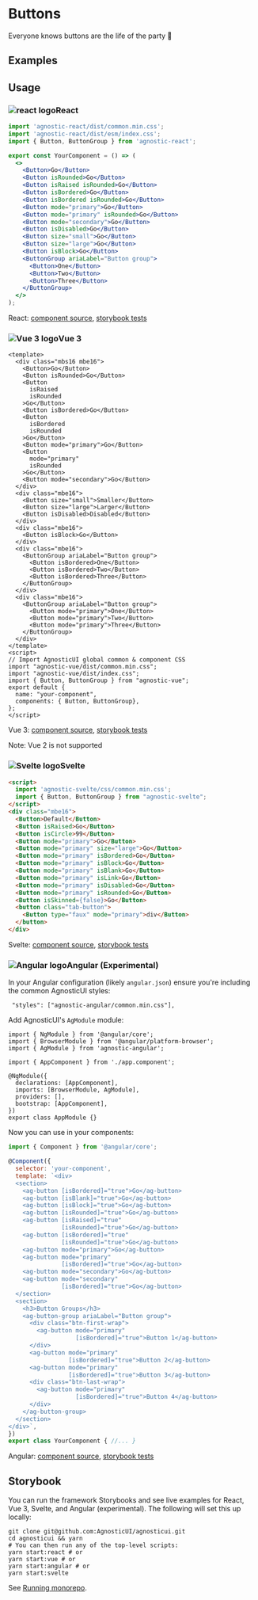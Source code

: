 # Buttons

Everyone knows buttons are the life of the party :man_dancing:

<div class="mbe24"></div>

## Examples

<ButtonExamples />

<script setup>
import ButtonExamples from '../../components/ButtonExamples.vue'
import { Alert } from "agnostic-vue";
</script>

## Usage

<div class="flex">
  <h3 id="react" tabindex="-1">
    <img src="/images/React-icon.svg" alt="react logo">React
  </h3>
</div>

```jsx
import 'agnostic-react/dist/common.min.css';
import 'agnostic-react/dist/esm/index.css';
import { Button, ButtonGroup } from 'agnostic-react';

export const YourComponent = () => (
  <>
    <Button>Go</Button>
    <Button isRounded>Go</Button>
    <Button isRaised isRounded>Go</Button>
    <Button isBordered>Go</Button>
    <Button isBordered isRounded>Go</Button>
    <Button mode="primary">Go</Button>
    <Button mode="primary" isRounded>Go</Button>
    <Button mode="secondary">Go</Button>
    <Button isDisabled>Go</Button>
    <Button size="small">Go</Button>
    <Button size="large">Go</Button>
    <Button isBlock>Go</Button>
    <ButtonGroup ariaLabel="Button group">
      <Button>One</Button>
      <Button>Two</Button>
      <Button>Three</Button>
    </ButtonGroup>
  </>
);
```

React: [component source](https://github.com/AgnosticUI/agnosticui/blob/master/agnostic-react/src/Button.tsx), [storybook tests](https://github.com/AgnosticUI/agnosticui/blob/master/agnostic-react/src/stories/Button.stories.tsx)

<div class="mbe32"></div>

<div class="flex">
  <h3 id="vue-3" tabindex="-1">
    <img src="/images/Vue-icon.svg" alt="Vue 3 logo">Vue 3
  </h3>
</div>


```vue
<template>
  <div class="mbs16 mbe16">
    <Button>Go</Button>
    <Button isRounded>Go</Button>
    <Button
      isRaised
      isRounded
    >Go</Button>
    <Button isBordered>Go</Button>
    <Button
      isBordered
      isRounded
    >Go</Button>
    <Button mode="primary">Go</Button>
    <Button
      mode="primary"
      isRounded
    >Go</Button>
    <Button mode="secondary">Go</Button>
  </div>
  <div class="mbe16">
    <Button size="small">Smaller</Button>
    <Button size="large">Larger</Button>
    <Button isDisabled>Disabled</Button>
  </div>
  <div class="mbe16">
    <Button isBlock>Go</Button>
  </div>
  <div class="mbe16">
    <ButtonGroup ariaLabel="Button group">
      <Button isBordered>One</Button>
      <Button isBordered>Two</Button>
      <Button isBordered>Three</Button>
    </ButtonGroup>
  </div>
  <div class="mbe16">
    <ButtonGroup ariaLabel="Button group">
      <Button mode="primary">One</Button>
      <Button mode="primary">Two</Button>
      <Button mode="primary">Three</Button>
    </ButtonGroup>
  </div>
</template>
<script>
// Import AgnosticUI global common & component CSS
import "agnostic-vue/dist/common.min.css";
import "agnostic-vue/dist/index.css";
import { Button, ButtonGroup } from "agnostic-vue";
export default {
  name: "your-component",
  components: { Button, ButtonGroup},
};
</script>
```

Vue 3: [component source](https://github.com/AgnosticUI/agnosticui/blob/master/agnostic-vue/src/components/Button.vue), [storybook tests](https://github.com/AgnosticUI/agnosticui/blob/master/agnostic-vue/src/stories/Button.stories.js)


<div class="mbe24"></div>

<Alert type="warning">Note: Vue 2 is not supported</Alert>

<div class="mbe32"></div>

<div class="flex">
  <h3 id="svelte" tabindex="-1">
    <img src="/images/Svelte-icon.svg" alt="Svelte logo">Svelte
  </h3>
</div>

```html
<script>
  import 'agnostic-svelte/css/common.min.css';
  import { Button, ButtonGroup } from "agnostic-svelte";
</script>
<div class="mbe16">
  <Button>Default</Button>
  <Button isRaised>Go</Button>
  <Button isCircle>99</Button>
  <Button mode="primary">Go</Button>
  <Button mode="primary" size="large">Go</Button>
  <Button mode="primary" isBordered>Go</Button>
  <Button mode="primary" isBlock>Go</Button>
  <Button mode="primary" isBlank>Go</Button>
  <Button mode="primary" isLink>Go</Button>
  <Button mode="primary" isDisabled>Go</Button>
  <Button mode="primary" isRounded>Go</Button>
  <Button isSkinned={false}>Go</Button>
  <button class="tab-button">
    <Button type="faux" mode="primary">div</Button>
  </button>
</div>
```

Svelte: [component source](https://github.com/AgnosticUI/agnosticui/blob/master/agnostic-svelte/src/lib/components/Button/Button.svelte), [storybook tests](https://github.com/AgnosticUI/agnosticui/blob/master/agnostic-svelte/src/lib/components/Button/Button.stories.js)

<div class="flex">
  <h3 id="angular" tabindex="-1">
    <img src="/images/Angular-icon.svg" alt="Angular logo">Angular (Experimental)
  </h3>
</div>

In your Angular configuration (likely `angular.json`) ensure you're including
the common AgnosticUI styles:

<div class="mbe16"></div>

` "styles": ["agnostic-angular/common.min.css"],`

<div class="mbe24"></div>

Add AgnosticUI's `AgModule` module:

```js{3,9}
import { NgModule } from '@angular/core';
import { BrowserModule } from '@angular/platform-browser';
import { AgModule } from 'agnostic-angular';

import { AppComponent } from './app.component';

@NgModule({
  declarations: [AppComponent],
  imports: [BrowserModule, AgModule],
  providers: [],
  bootstrap: [AppComponent],
})
export class AppModule {}
```

Now you can use in your components:

```js
import { Component } from '@angular/core';

@Component({
  selector: 'your-component',
  template: `<div>
  <section>
    <ag-button [isBordered]="true">Go</ag-button>
    <ag-button [isBlank]="true">Go</ag-button>
    <ag-button [isBlock]="true">Go</ag-button>
    <ag-button [isRounded]="true">Go</ag-button>
    <ag-button [isRaised]="true"
               [isRounded]="true">Go</ag-button>
    <ag-button [isBordered]="true"
               [isRounded]="true">Go</ag-button>
    <ag-button mode="primary">Go</ag-button>
    <ag-button mode="primary"
               [isBordered]="true">Go</ag-button>
    <ag-button mode="secondary">Go</ag-button>
    <ag-button mode="secondary"
               [isBordered]="true">Go</ag-button>
  </section>
  <section>
    <h3>Button Groups</h3>
    <ag-button-group ariaLabel="Button group">
      <div class="btn-first-wrap">
        <ag-button mode="primary"
                   [isBordered]="true">Button 1</ag-button>
      </div>
      <ag-button mode="primary"
                 [isBordered]="true">Button 2</ag-button>
      <ag-button mode="primary"
                 [isBordered]="true">Button 3</ag-button>
      <div class="btn-last-wrap">
        <ag-button mode="primary"
                   [isBordered]="true">Button 4</ag-button>
      </div>
    </ag-button-group>
  </section>
</div>`,
})
export class YourComponent { //... }
```

Angular: [component source](https://github.com/AgnosticUI/agnosticui/blob/master/agnostic-angular/libs/ag/src/lib/button.component.ts), [storybook tests](https://github.com/AgnosticUI/agnosticui/blob/master/agnostic-angular/libs/ag/src/lib/button.component.stories.ts)

<div class="mbe32"></div>

## Storybook

You can run the framework Storybooks and see live examples for React, Vue 3, Svelte, and Angular (experimental). The following will set this up locally:

```shell
git clone git@github.com:AgnosticUI/agnosticui.git
cd agnosticui && yarn
# You can then run any of the top-level scripts:
yarn start:react # or
yarn start:vue # or
yarn start:angular # or
yarn start:svelte
```

See [Running monorepo](https://github.com/AgnosticUI/agnosticui/blob/master/CONTRIBUTING.md#running-monorepo).
